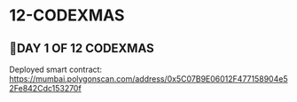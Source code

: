 # 12-CODEXMAS

## 🎄DAY 1 OF 12 CODEXMAS
Deployed smart contract: https://mumbai.polygonscan.com/address/0x5C07B9E06012F477158904e52Fe842Cdc153270f
